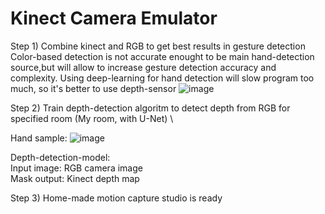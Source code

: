 # Kinect Camera Emulator




Step 1) Combine kinect and RGB to get best results in gesture detection \
Color-based detection is not accurate enought to be main hand-detection source,but will allow to increase gesture detection accuracy and complexity. Using deep-learning for hand detection will slow program too much, so it's better to use depth-sensor
![image](http://chemmaks.pl/Tutoriale/depth.png)


Step 2) Train depth-detection algoritm to detect depth from RGB for specified room  (My room, with U-Net) \

Hand sample: 
![image](http://chemmaks.pl/Tutoriale/hand_test.png)

Depth-detection-model:\
Input image: RGB camera image \
Mask output: Kinect depth map

Step 3) Home-made motion capture studio is ready
